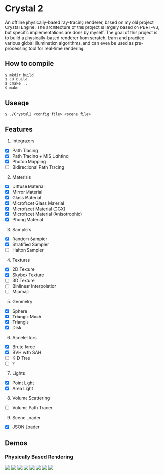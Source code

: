 # Crystal 2
An offline physically-based ray-tracing renderer, based on my old project Crystal Engine. The architecture of this project is largely based on PBRT-v3, but specific implementations are done by myself. The goal of this project is to build a physically-based renderer from scratch, learn and practice various global illumination algorithms, and can even be used as pre-processing tool for real-time rendering.

## How to compile
```
$ mkdir build
$ cd build
$ cmake ..
$ make
```

## Useage
```
$ ./Crystal2 <config file> <scene file>
```

## Features
1. Integrators
- [x] Path Tracing
- [x] Path Tracing + MIS Lighting
- [x] Photon Mapping
- [ ] Bidirectional Path Tracing

2. Materials
- [x] Diffuse Material
- [x] Mirror Material
- [x] Glass Material
- [x] Microfacet Glass Material
- [x] Microfacet Material (GGX)
- [x] Microfacet Material (Anisotrophic)
- [x] Phong Material

3. Samplers
- [x] Random Sampler
- [x] Stratified Sampler
- [ ] Halton Sampler

4. Textures
- [x] 2D Texture
- [x] Skybox Texture
- [ ] 3D Texture
- [ ] Binlinear Interpolation
- [ ] Mipmap

5. Geometry
- [x] Sphere
- [x] Triangle Mesh
- [x] Triangle
- [x] Disk 

6. Acceleators
- [x] Brute force
- [x] BVH with SAH
- [ ] K-D Tree
- [ ] ?

7. Lights
- [x] Point Light
- [x] Area Light  

8. Volume Scattering
- [ ] Volume Path Tracer

9. Scene Loader
- [x] JSON Loader

## Demos
### Physically Based Rendering
![](Resources/Images/PBR1.png)
![](Resources/Images/PBR2.png)
![](Resources/Images/result.png)
![](Resources/Images/anisotrophic.png)
![](Resources/Images/result-glass3.png)
![](Resources/Images/result-glass2.png)
![](Resources/Images/result-glass1.png)
![](Resources/Images/result-micro1.png)
